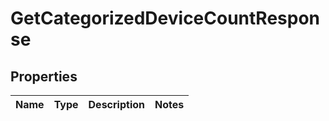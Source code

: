 
# GetCategorizedDeviceCountResponse

## Properties
Name | Type | Description | Notes
------------ | ------------- | ------------- | -------------



